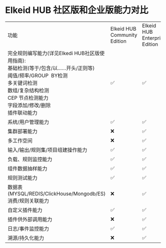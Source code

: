 # Elkeid HUB 社区版和企业版能力对比

<table>
<tbody>
  <tr>
    <td>功能</td>
    <td>Elkeid HUB Community Edition</td>
    <td>Elkeid HUB Enterprise Edition</td>
  </tr>
  <tr>
    <td>完全规则编写能力(详见Elkedi HUB社区版使用指南):<br>基础检测(等于/包含/以……开头/正则等)<br>阈值/频率/GROUP&nbsp;&nbsp;BY检测<br>多关键词检测<br>数组/复杂结构检测<br>CEP 节点检测能力<br>字段添加/修改/删除<br>插件联动能力</td>
    <td>✅<br></td>
    <td>✅</td>
  </tr>
  <tr>
    <td>系统/用户管理能力</td>
    <td>✅</td>
    <td>✅</td>
  </tr>
  <tr>
    <td>集群部署能力</td>
    <td>❌</td>
    <td>✅</td>
  </tr>
  <tr>
    <td>多工作空间</td>
    <td>❌</td>
    <td>✅</td>
  </tr>
  <tr>
    <td>输入/输出/规则集/项目组建操作能力</td>
    <td>✅</td>
    <td>✅</td>
  </tr>
  <tr>
    <td>负载、规则监控能力</td>
    <td>✅</td>
    <td>✅</td>
  </tr>
  <tr>
    <td>组件数据抽样能力</td>
    <td>✅</td>
    <td>✅</td>
  </tr>
  <tr>
    <td>规则测试能力</td>
    <td>✅</td>
    <td>✅</td>
  </tr>
  <tr>
    <td>数据表(MYSQL/REDIS/ClickHouse/Mongodb/ES)消费/规则关联能力</td>
    <td>❌</td>
    <td>✅</td>
  </tr>
  <tr>
    <td>自定义插件能力</td>
    <td>✅</td>
    <td>✅</td>
  </tr>
  <tr>
    <td>插件供外部调用能力</td>
    <td>❌</td>
    <td>✅</td>
  </tr>
  <tr>
    <td>日志/事件监控能力</td>
    <td>✅</td>
    <td>✅</td>
  </tr>
  <tr>
    <td>溯源/持久化能力</td>
    <td>❌</td>
    <td>✅</td>
  </tr>
</tbody>
</table>